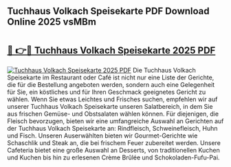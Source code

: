 ## Tuchhaus Volkach Speisekarte PDF Download Online 2025 vsMBm

# <h2><a href="http://gc5lz0y.nevu.top/?p=Tuchhaus+Volkach+Speisekarte">🔗 👉🔴 Tuchhaus Volkach Speisekarte 2025 PDF</a></h2>

[![Tuchhaus Volkach Speisekarte 2025 PDF](https://i.imgur.com/dBaPXMq.png)](http://gc5lz0y.nevu.top/?p=Tuchhaus+Volkach+Speisekarte)
Die Tuchhaus Volkach Speisekarte im Restaurant oder Café ist nicht nur eine Liste der Gerichte, die für die Bestellung angeboten werden, sondern auch eine Gelegenheit für Sie, ein köstliches und für Ihren Geschmack geeignetes Gericht zu wählen. Wenn Sie etwas Leichtes und Frisches suchen, empfehlen wir auf unserer Tuchhaus Volkach Speisekarte unseren Salatbereich, in dem Sie aus frischen Gemüse- und Obstsalaten wählen können. Für diejenigen, die Fleisch bevorzugen, bieten wir eine umfangreiche Auswahl an Gerichten auf der Tuchhaus Volkach Speisekarte an: Rindfleisch, Schweinefleisch, Huhn und Fisch. Unseren Auserwählten bieten wir Gourmet-Gerichte wie Schaschlik und Steak an, die bei frischem Feuer zubereitet werden. Unsere Cafeteria bietet eine große Auswahl an Desserts, von traditionellen Kuchen und Kuchen bis hin zu erlesenen Crème Brûlée und Schokoladen-Fufu-Pai.

